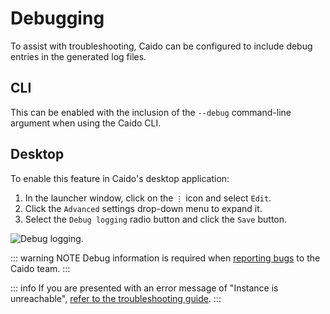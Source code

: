# Debugging

To assist with troubleshooting, Caido can be configured to include debug entries in the generated log files.

## CLI

This can be enabled with the inclusion of the `--debug` command-line argument when using the Caido CLI.

## Desktop

To enable this feature in Caido's desktop application:

1. In the launcher window, click on the `⋮` icon and select `Edit`.
2. Click the `Advanced` settings drop-down menu to expand it.
3. Select the `Debug logging` radio button and click the `Save` button.

<img alt="Debug logging." src="/_images/debug_logging.png" center/>

::: warning NOTE
Debug information is required when [reporting bugs](/report_bug.md) to the Caido team.
:::

::: info
If you are presented with an error message of "Instance is unreachable", [refer to the troubleshooting guide](/guides/troubleshooting_startup.html#instance-is-unreachable).
:::
